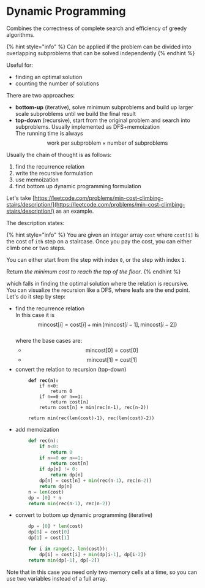 # Dynamic Programming

Combines the correctness of complete search and efficiency of greedy algorithms.&#x20;

{% hint style="info" %}
Can be applied if the problem can be divided into overlapping subproblems that can be solved independently
{% endhint %}

Useful for:

* finding an optimal solution
* counting the number of solutions



There are two approaches:

* **bottom-up** (iterative), solve minimum subproblems and build up larger scale subproblems until we build the final result
* **top-down** (recursive), start from the original problem and search into subproblems. Usually implemented as DFS+memoization\
  The running time is always $$\text{work per subproblem} \times \text{number of subproblems}$$



Usually the chain of thought is as follows:

1. find the recurrence relation
2. write the recursive formulation
3. use memoization
4. find bottom up dynamic programming formulation

Let's take [https://leetcode.com/problems/min-cost-climbing-stairs/description/](https://leetcode.com/problems/min-cost-climbing-stairs/description/) as an example.&#x20;

The description states:

{% hint style="info" %}
You are given an integer array `cost` where `cost[i]` is the cost of `ith` step on a staircase. Once you pay the cost, you can either climb one or two steps.

You can either start from the step with index `0`, or the step with index `1`.

Return _the minimum cost to reach the top of the floor_.
{% endhint %}

which falls in finding the optimal solution where the relation is recursive. You can visualize the recursion like a DFS, where leafs are the end point. Let's do it step by step:

* find the recurrence relation\
  In this case it is $$\text{mincost}[i] = \text{cost}[i] + \min(\text{mincost}[i-1], \text{mincost}[i-2])$$\
  where the base cases are:&#x20;
  * $$\text{mincost}[0] = \text{cost}[0]$$
  * $$\text{mincost}[1] = \text{cost}[1]$$
* convert the relation to recursion (top-down)

<pre class="language-python"><code class="lang-python"><strong>        def rec(n):
</strong>            if n&#x3C;0:
                return 0
            if n==0 or n==1:
                return cost[n]
            return cost[n] + min(rec(n-1), rec(n-2))
            
        return min(rec(len(cost)-1), rec(len(cost)-2))
</code></pre>

* add memoization

```python
        def rec(n):
            if n<0:
                return 0
            if n==0 or n==1:
                return cost[n]
            if dp[n] != 0:
                return dp[n]
            dp[n] = cost[n] + min(rec(n-1), rec(n-2))
            return dp[n]
        n = len(cost)
        dp = [0] * n
        return min(rec(n-1), rec(n-2))
```

* convert to bottom up dynamic programming (iterative)

```python
        dp = [0] * len(cost)
        dp[0] = cost[0]
        dp[1] = cost[1]

        for i in range(2, len(cost)):
            dp[i] = cost[i] + min(dp[i-1], dp[i-2])
        return min(dp[-1], dp[-2])
```

Note that in this case you need only two memory cells at a time, so you can use two variables instead of a full array.













